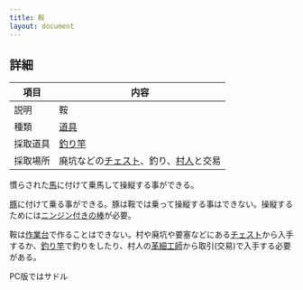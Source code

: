 ```yaml
---
title: 鞍
layout: document
---
```

## 詳細

|項目|内容|
|---|---|
|説明|鞍|
|種類|[道具](道具)|
|採取道具|[釣り竿](釣り竿)|
|採取場所|廃坑などの[チェスト](チェスト)、釣り、[村人](村人)と交易|

慣らされた[馬](馬)に付けて乗馬して操縦する事ができる。

[豚](豚)に付けて乗る事ができる。豚は鞍では乗って操縦する事はできない。操縦するためには[ニンジン付きの棒](ニンジン付きの棒)が必要。

鞍は[作業台](作業台)で作ることはできない。村や廃坑や要塞などにある[チェスト](チェスト)から入手するか、[釣り竿](釣り竿)で釣りをしたり、村人の[革細工師](村人#革細工師)から取引(交易)で入手する必要がある。


PC版ではサドル

